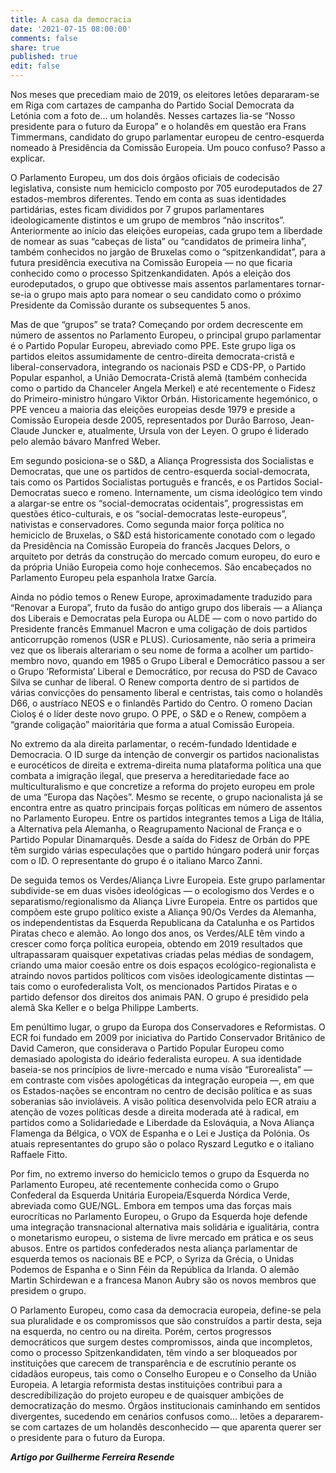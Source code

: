 ```yaml
---
title: A casa da democracia
date: '2021-07-15 08:00:00'
comments: false
share: true
published: true
edit: false
---
```

Nos meses que precediam maio de 2019, os eleitores letões depararam-se em Riga com cartazes de campanha do Partido Social Democrata da Letónia com a foto de… um holandês. Nesses cartazes lia-se “Nosso presidente para o futuro da Europa” e o holandês em questão era Frans Timmermans, candidato do grupo parlamentar europeu de centro-esquerda nomeado à Presidência da Comissão Europeia. Um pouco confuso? Passo a explicar.

O Parlamento Europeu, um dos dois órgãos oficiais de codecisão legislativa, consiste num hemiciclo composto por 705 eurodeputados de 27 estados-membros diferentes. Tendo em conta as suas identidades partidárias, estes ficam divididos por 7 grupos parlamentares ideologicamente distintos e um grupo de membros “não inscritos”. Anteriormente ao início das eleições europeias, cada grupo tem a liberdade de nomear as suas “cabeças de lista” ou “candidatos de primeira linha”, também conhecidos no jargão de Bruxelas como o “spitzenkandidat”, para a futura presidência executiva na Comissão Europeia — no que ficaria conhecido como o processo Spitzenkandidaten. Após a eleição dos eurodeputados, o grupo que obtivesse mais assentos parlamentares tornar-se-ia o grupo mais apto para nomear o seu candidato como o próximo Presidente da Comissão durante os subsequentes 5 anos.

Mas de que “grupos” se trata? Começando por ordem decrescente em número de assentos no Parlamento Europeu, o principal grupo parlamentar é o Partido Popular Europeu, abreviado como PPE. Este grupo liga os partidos eleitos assumidamente de centro-direita democrata-cristã e liberal-conservadora, integrando os nacionais PSD e CDS-PP, o Partido Popular espanhol, a União Democrata-Cristã alemã (também conhecida como o partido da Chanceler Angela Merkel) e até recentemente o Fidesz do Primeiro-ministro húngaro Viktor Orbán. Historicamente hegemónico, o PPE venceu a maioria das eleições europeias desde 1979 e preside a Comissão Europeia desde 2005, representados por Durão Barroso, Jean-Claude Juncker e, atualmente, Ursula von der Leyen. O grupo é liderado pelo alemão bávaro Manfred Weber.

Em segundo posiciona-se o S&D, a Aliança Progressista dos Socialistas e Democratas, que une os partidos de centro-esquerda social-democrata, tais como os Partidos Socialistas português e francês, e os Partidos Social-Democratas sueco e romeno. Internamente, um cisma ideológico tem vindo a alargar-se entre os “social-democratas ocidentais”, progressistas em questões ético-culturais, e os “social-democratas leste-europeus”, nativistas e conservadores. Como segunda maior força política no hemiciclo de Bruxelas, o S&D está historicamente conotado com o legado da Presidência na Comissão Europeia do francês Jacques Delors, o arquiteto por detrás da construção do mercado comum europeu, do euro e da própria União Europeia como hoje conhecemos.  São encabeçados no Parlamento Europeu pela espanhola Iratxe García.

Ainda no pódio temos o Renew Europe, aproximadamente traduzido para “Renovar a Europa”, fruto da fusão do antigo grupo dos liberais — a Aliança dos Liberais e Democratas pela Europa ou ALDE — com o novo partido do Presidente francês Emmanuel Macron e uma coligação de dois partidos anticorrupção romenos (USR e PLUS). Curiosamente, não seria a primeira vez que os liberais alterariam o seu nome de forma a acolher um partido-membro novo, quando em 1985 o Grupo Liberal e Democrático passou a ser o Grupo ‘Reformista’ Liberal e Democrático, por recusa do PSD de Cavaco Silva se cunhar de liberal. O Renew comporta dentro de si partidos de várias convicções do pensamento liberal e centristas, tais como o holandês D66, o austríaco NEOS e o finlandês Partido do Centro. O romeno Dacian Cioloş é o líder deste novo grupo. O PPE, o S&D e o Renew, compõem a “grande coligação” maioritária que forma a atual Comissão Europeia.

No extremo da ala direita parlamentar, o recém-fundado Identidade e Democracia. O ID surge da intenção de convergir os partidos nacionalistas e eurocéticos de direita e extrema-direita numa plataforma política una que combata a imigração ilegal, que preserva a hereditariedade face ao multiculturalismo e que concretize a reforma do projeto europeu em prole de uma “Europa das Nações”. Mesmo se recente, o grupo nacionalista já se encontra entre as quatro principais forças políticas em número de assentos no Parlamento Europeu. Entre os partidos integrantes temos a Liga de Itália, a Alternativa pela Alemanha, o Reagrupamento Nacional de França e o Partido Popular Dinamarquês. Desde a saída do Fidesz de Orbán do PPE têm surgido várias especulações que o partido húngaro poderá unir forças com o ID. O representante do grupo é o italiano Marco Zanni.

De seguida temos os Verdes/Aliança Livre Europeia. Este grupo parlamentar subdivide-se em duas visões ideológicas — o ecologismo dos Verdes e o separatismo/regionalismo da Aliança Livre Europeia. Entre os partidos que compõem este grupo político existe a Aliança 90/Os Verdes da Alemanha, os independentistas da Esquerda Republicana da Catalunha e os Partidos Piratas checo e alemão. Ao longo dos anos, os Verdes/ALE têm vindo a crescer como força política europeia, obtendo em 2019 resultados que ultrapassaram quaisquer expetativas criadas pelas médias de sondagem, criando uma maior coesão entre os dois espaços ecológico-regionalista e atraindo novos partidos políticos com visões ideologicamente distintas — tais como o eurofederalista Volt, os mencionados Partidos Piratas e o partido defensor dos direitos dos animais PAN. O grupo é presidido pela alemã Ska Keller e o belga Philippe Lamberts.

Em penúltimo lugar, o grupo da Europa dos Conservadores e Reformistas. O ECR foi fundado em 2009 por iniciativa do Partido Conservador Britânico de David Cameron, que considerava o Partido Popular Europeu como demasiado apologista do ideário federalista europeu. A sua identidade baseia-se nos princípios de livre-mercado e numa visão “Eurorealista” — em contraste com visões apologéticas da integração europeia —, em que os Estados-nações se encontram no centro de decisão política e as suas soberanias são invioláveis. A visão política desenvolvida pelo ECR atraiu a atenção de vozes políticas desde a direita moderada até à radical, em partidos como a Solidariedade e Liberdade da Eslováquia, a Nova Aliança Flamenga da Bélgica, o VOX de Espanha e o Lei e Justiça da Polónia. Os atuais representantes do grupo são o polaco Ryszard Legutko e o italiano Raffaele Fitto.

Por fim, no extremo inverso do hemiciclo temos o grupo da Esquerda no Parlamento Europeu, até recentemente conhecida como o Grupo Confederal da Esquerda Unitária Europeia/Esquerda Nórdica Verde, abreviada como GUE/NGL. Embora em tempos uma das forças mais eurocríticas no Parlamento Europeu, o Grupo da Esquerda hoje defende uma integração transnacional alternativa mais solidária e igualitária, contra o monetarismo europeu, o sistema de livre mercado em prática e os seus abusos. Entre os partidos confederados nesta aliança parlamentar de esquerda temos os nacionais BE e PCP, o Syriza da Grécia, o Unidas Podemos de Espanha e o Sinn Féin da República da Irlanda. O alemão Martin Schirdewan e a francesa Manon Aubry são os novos membros que presidem o grupo.

O Parlamento Europeu, como casa da democracia europeia, define-se pela sua pluralidade e os compromissos que são construídos a partir desta, seja na esquerda, no centro ou na direita. Porém, certos progressos democráticos que surgem destes compromissos, ainda que incompletos, como o processo Spitzenkandidaten, têm vindo a ser bloqueados por instituições que carecem de transparência e de escrutínio perante os cidadãos europeus, tais como o Conselho Europeu e o Conselho da União Europeia. A letargia reformista destas instituições contribui para a descredibilização do projeto europeu e de quaisquer ambições de democratização do mesmo. Órgãos institucionais caminhando em sentidos divergentes, sucedendo em cenários confusos como… letões a depararem-se com cartazes de um holandês desconhecido — que aparenta querer ser o presidente para o futuro da Europa.

***Artigo por Guilherme Ferreira Resende***
